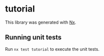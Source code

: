 # tutorial

This library was generated with [Nx](https://nx.dev).

## Running unit tests

Run `nx test tutorial` to execute the unit tests.
